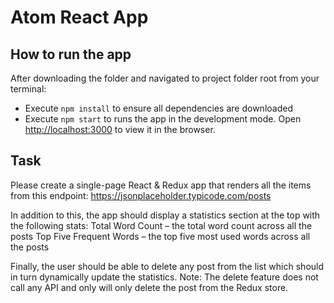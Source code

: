 # Atom React App

## How to run the app

After downloading the folder and navigated to project folder root from your terminal:

- Execute `npm install` to ensure all dependencies are downloaded
- Execute `npm start` to runs the app in the development mode. Open [http://localhost:3000](http://localhost:3000) to view it in the browser.

## Task

Please create a single-page React & Redux app that renders all the items from this endpoint:
https://jsonplaceholder.typicode.com/posts

In addition to this, the app should display a statistics section at the top with the following stats:
Total Word Count – the total word count across all the posts
Top Five Frequent Words – the top five most used words across all the posts

Finally, the user should be able to delete any post from the list which should in turn dynamically update the statistics. Note: The delete feature does not call any API and only will only delete the post from the Redux store.
